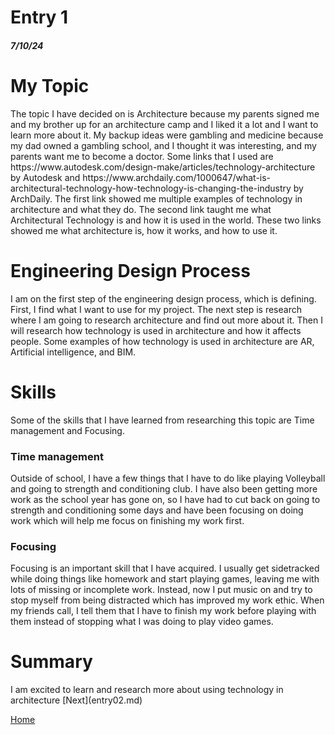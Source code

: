 # Entry 1
##### 7/10/24
<h1>My Topic</h1>
The topic I have decided on is Architecture because my parents signed me and my brother up for an architecture camp and I liked it a lot and I want to learn more about it. My backup ideas were gambling and medicine because my dad owned a gambling school, and I thought it was interesting, and my parents want me to become a doctor. Some links that I used are https://www.autodesk.com/design-make/articles/technology-architecture by Autodesk and https://www.archdaily.com/1000647/what-is-architectural-technology-how-technology-is-changing-the-industry by ArchDaily. The first link showed me multiple examples of technology in architecture and what they do. The second link taught me what Architectural Technology is and how it is used in the world. These two links showed me what architecture is, how it works, and how to use it.
<h1>Engineering Design Process</h1>
I am on the first step of the engineering design process, which is defining. First, I find what I want to use for my project. The next step is research where I am going to research architecture and find out more about it. Then I will research how technology is used in architecture and how it affects people. Some examples of how technology is used in architecture are AR, Artificial intelligence, and BIM.
<h1>Skills</h1>
Some of the skills that I have learned from researching this topic are Time management and Focusing.
<h3>Time management</h3>
Outside of school, I have a few things that I have to do like playing Volleyball and going to strength and conditioning club. I have also been getting more work as the school year has gone on, so I have had to cut back on going to strength and conditioning some days and have been focusing on doing work which will help me focus on finishing my work first.
<h3>Focusing</h3>
Focusing is an important skill that I have acquired. I usually get sidetracked while doing things like homework and start playing games, leaving me with lots of missing or incomplete work. Instead, now I put music on and try to stop myself from being distracted which has improved my work ethic. When my friends call, I tell them that I have to finish my work before playing with them instead of stopping what I was doing to play video games.
<h1>Summary</h1>
I am excited to learn and research more about using technology in architecture
[Next](entry02.md)

[Home](../README.md)
